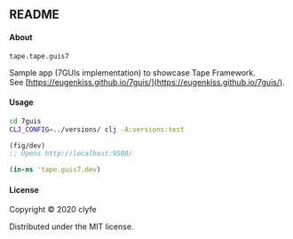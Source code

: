 ## README

#### About

`tape.tape.guis7`

Sample app (7GUIs implementation) to showcase Tape Framework.  
See [https://eugenkiss.github.io/7guis/](https://eugenkiss.github.io/7guis/).

#### Usage

```bash
cd 7guis
CLJ_CONFIG=../versions/ clj -A:versions:test
```

```clojure
(fig/dev)
;; Opens http://localhost:9500/
```

```clojure
(in-ns 'tape.guis7.dev)
```

#### License

Copyright © 2020 clyfe

Distributed under the MIT license.
